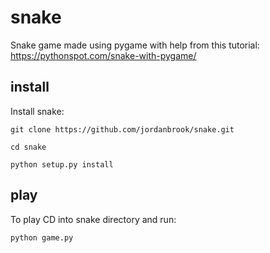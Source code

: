 # snake
Snake game made using pygame with help from this tutorial: https://pythonspot.com/snake-with-pygame/

## install
Install snake:

`git clone https://github.com/jordanbrook/snake.git`

`cd snake`

`python setup.py install`

## play
To play CD into snake directory and run: 

`python game.py`
